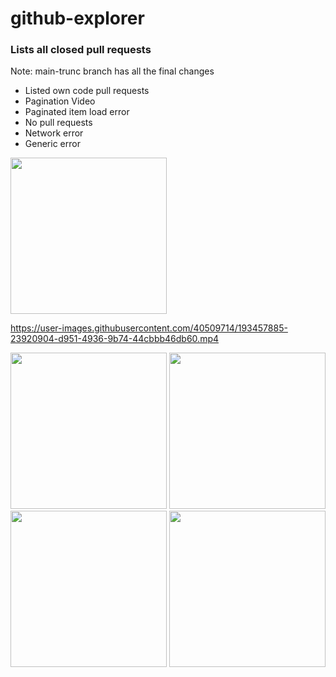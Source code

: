 # github-explorer
### Lists all closed pull requests

Note: main-trunc branch has all the final changes

- Listed own code pull requests
- Pagination Video
- Paginated item load error
- No pull requests
- Network error
- Generic error 

<img src=https://user-images.githubusercontent.com/40509714/193457823-acfd8848-c024-4bef-9cae-e91ebb5d9bad.jpg width=250>

https://user-images.githubusercontent.com/40509714/193457885-23920904-d951-4936-9b74-44cbbb46db60.mp4



<img src=https://user-images.githubusercontent.com/40509714/193457925-9da542c5-1cae-40a0-8b7d-03e106d92b45.jpg width=250>



<img src=https://user-images.githubusercontent.com/40509714/193457965-dcdc06b3-e480-4abb-a538-b6730696d234.jpg width=250>



<img src=https://user-images.githubusercontent.com/40509714/193458010-49d83c83-0a3d-4aa4-8570-b33942079e3f.jpg width=250>


<img src=https://user-images.githubusercontent.com/40509714/193458058-98749cd7-013a-4ccd-a867-f487f8c11d51.jpg width=250>
